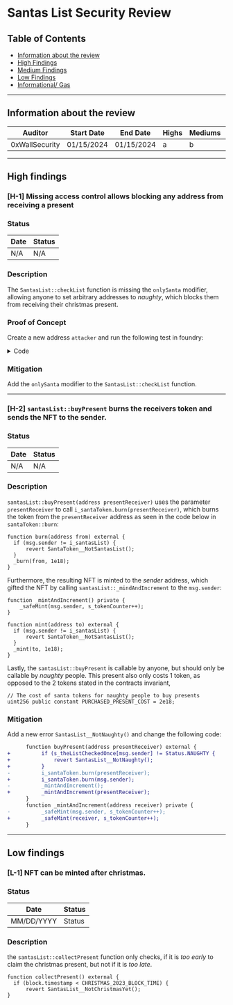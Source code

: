 # **Santas List Security Review**

## **Table of  Contents**

 - [Information about the review](#info)
 - [High Findings](#high)
 - [Medium Findings](#medium)
 - [Low Findings](#low)
 - [Informational/ Gas](#info-gas)

---

<!-- headings -->
<a id="info"></a>

## **Information about the review**
| Auditor | Start Date | End Date | Highs | Mediums | Lows |
|---|---|---|---|---|---|
| 0xWallSecurity | 01/15/2024 | 01/15/2024 | a | b | c |

---

<a id="high"></a>

## **High findings**

### [H-1] Missing access control allows blocking any address from receiving a present

### Status
| Date | Status | 
|---|---|
|  N/A | N/A |

### Description
The `SantasList::checkList` function is missing the `onlySanta` modifier, allowing anyone to set arbitrary addresses to *naughty*, which blocks them from receiving their christmas present.

### Proof of Concept
Create a new address `attacker` and run the following test in foundry:

<details><summary>Code</summary>

```solidity
function testCheckListAsNonSanta() public {
    vm.prank(attacker);
    santasList.checkList(user, SantasList.Status.NAUGHTY);
    assertEq(uint256(santasList.getNaughtyOrNiceOnce(user)), uint256(SantasList.Status.NAUGHTY));
}
```

</details>

### Mitigation
Add the `onlySanta` modifier to the `SantasList::checkList` function.

---

### [H-2] `santasList::buyPresent` burns the receivers token and sends the NFT to the sender.

### Status
| Date | Status | 
|---|---|
|  N/A | N/A |

### Description
`santasList::buyPresent(address presentReceiver)` uses the parameter `presentReceiver` to call `i_santaToken.burn(presentReceiver)`, which burns the token from the `presentReceiver` address as seen in the code below in `santaToken::burn`:

```solidity
function burn(address from) external {
  if (msg.sender != i_santasList) {
      revert SantaToken__NotSantasList();
  }
  _burn(from, 1e18);
}
```

Furthermore, the resulting NFT is minted to the *sender* address, which gifted the NFT by calling `santasList::_mindAndIncrement` to the `msg.sender`:

```solidity
function _mintAndIncrement() private {
    _safeMint(msg.sender, s_tokenCounter++);
}

function mint(address to) external {
  if (msg.sender != i_santasList) {
      revert SantaToken__NotSantasList();
  }
  _mint(to, 1e18);
}
```

Lastly, the `santasList::buyPresent` is callable by anyone, but should only be callable by *naughty* people. This present also only costs 1 token, as opposed to the 2 tokens stated in the contracts invariant, 

```solidity
// The cost of santa tokens for naughty people to buy presents
uint256 public constant PURCHASED_PRESENT_COST = 2e18;
```

### Mitigation
Add a new error `SantasList__NotNaughty()` and change the following code:

```diff
      function buyPresent(address presentReceiver) external {
+          if (s_theListCheckedOnce[msg.sender] != Status.NAUGHTY {
+              revert SantasList__NotNaughty();
+          }
-          i_santaToken.burn(presentReceiver);
+          i_santaToken.burn(msg.sender);
-          _mintAndIncrement();
+          _mintAndIncrement(presentReceiver);
      }
      function _mintAndIncrement(address receiver) private {
-          _safeMint(msg.sender, s_tokenCounter++);
+          _safeMint(receiver, s_tokenCounter++);
      }
```

---

<a id="low"></a>

## **Low findings**

### [L-1] NFT can be minted after christmas.

### Status
| Date | Status | 
|---|---|
|  MM/DD/YYYY | Status |

### Description
the `santasList::collectPresent` function only checks, if it is *too early* to claim the christmas present, but not if it is *too late*.

```solidity
function collectPresent() external {
  if (block.timestamp < CHRISTMAS_2023_BLOCK_TIME) {
      revert SantasList__NotChristmasYet();
}
```